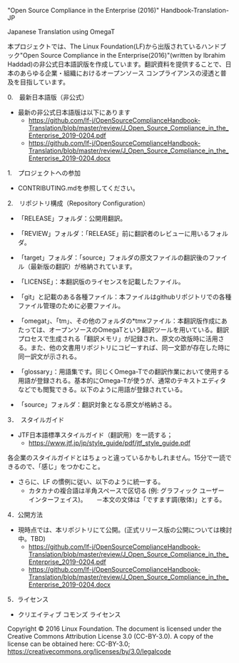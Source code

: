 "Open Source Compliance in the Enterprise (2016)" Handbook-Translation-JP

Japanese Translation using OmegaT

本プロジェクトでは、The Linux Foundation(LF)から出版されているハンドブック"Open Source Compliance in the Enterprise(2016)"(written by Ibrahim Haddad)の非公式日本語訳版を作成しています。翻訳資料を提供することで、日本のあらゆる企業・組織におけるオープンソース コンプライアンスの浸透と普及を目指しています。

0.　最新日本語版（非公式）

* 最新の非公式日本語版は以下にあります
  * https://github.com/lf-j/OpenSourceComplianceHandbook-Translation/blob/master/review/J_Open_Source_Compliance_in_the_Enterprise_2019-0204.pdf
  * https://github.com/lf-j/OpenSourceComplianceHandbook-Translation/blob/master/review/J_Open_Source_Compliance_in_the_Enterprise_2019-0204.docx

1.　プロジェクトへの参加

* CONTRIBUTING.mdを参照してください。

2.　リポジトリ構成（Repository Configuration）

* 「RELEASE」フォルダ：公開用翻訳。

* 「REVIEW」フォルダ：「RELEASE」前に翻訳者のレビューに用いるフォルダ。

* 「target」フォルダ：「source」フォルダの原文ファイルの翻訳後のファイル（最新版の翻訳）が格納されています。

* 「LICENSE」：本翻訳版のライセンスを記載したファイル。

* 「git」と記載のある各種ファイル：本ファイルはgithubリポジトリでの各種ファイル管理のために必要ファイル。

* 「omegat」、「tm」、その他のフォルダの*tmxファイル：本翻訳版作成にあたっては、オープンソースのOmegaTという翻訳ツールを用いている。翻訳プロセスで生成される「翻訳メモリ」が記録され、原文の改版時に活用さる。また、他の文書用リポジトリにコピーすれば、同一文節が存在した時に同一訳文が示される。

* 「glossary」：用語集です。同じくOmega-Tでの翻訳作業において使用する用語が登録される。基本的にOmega-Tが使うが、通常のテキストエディタなどでも閲覧できる。以下のように用語が登録されている。

* 「source」フォルダ：翻訳対象となる原文が格納さる。

3．　スタイルガイド

* JTF日本語標準スタイルガイド（翻訳用）を一読する；
  * https://www.jtf.jp/jp/style_guide/pdf/jtf_style_guide.pdf

各企業のスタイルガイドとはちょっと違っているかもしれません。15分で一読できるので、「感じ」をつかむこと。

* さらに、LF の慣例に従い、以下のように統一する。
  * カタカナの複合語は半角スペースで区切る (例: グラフィック ユーザー インターフェイス)。 　 －本文の文体は「ですます調(敬体)」とする。

4．公開方法

* 現時点では、本リポジトリにて公開。(正式リリース版の公開については検討中。TBD)
  * https://github.com/lf-j/OpenSourceComplianceHandbook-Translation/blob/master/review/J_Open_Source_Compliance_in_the_Enterprise_2019-0204.pdf
  * https://github.com/lf-j/OpenSourceComplianceHandbook-Translation/blob/master/review/J_Open_Source_Compliance_in_the_Enterprise_2019-0204.docx


5．ライセンス

* クリエイティブ コモンズ ライセンス

Copyright © 2016 Linux Foundation. The document is licensed under the Creative Commons Attribution License 3.0 (CC-BY-3.0). A copy of the license can be obtained here: CC-BY-3.0; https://creativecommons.org/licenses/by/3.0/legalcode
